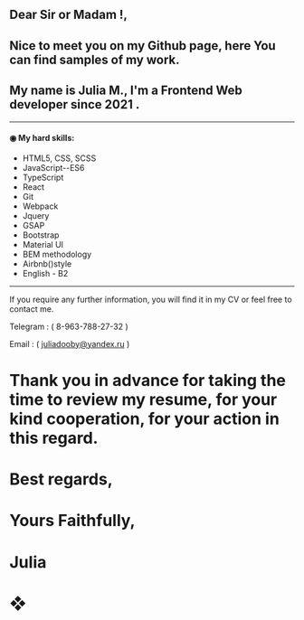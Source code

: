 
## Dear Sir or Madam !,
## Nice to meet you on my Github page, here You can find samples of my work.  
## My name is Julia M., I'm a Frontend Web developer since 2021 .

---

 #### ◉ My hard skills: 

* HTML5, CSS, SCSS
* JavaScript--ES6
* TypeScript
* React
* Git
* Webpack
* Jquery
* GSAP
* Bootstrap
* Material UI
* BEM methodology
* Airbnb()style
* English - B2

---

If you require any further information, you will find it in my CV or feel free to contact me.

Telegram : ( 8-963-788-27-32 )

Email : ( juliadooby@yandex.ru )

# Thank you in advance for taking the time to review my resume, for your kind cooperation, for your action in this regard.

# Best regards,
# Yours Faithfully,
# Julia
#  ❖
